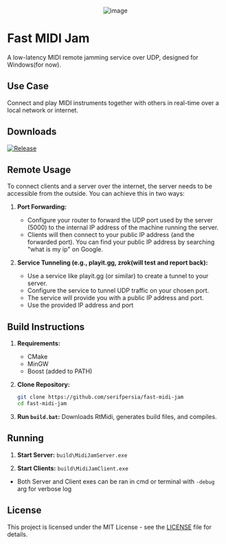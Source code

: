 <div align="center">
  
![image](https://github.com/user-attachments/assets/b6934858-21ce-4cbe-a3e8-6a7338df5d27)


</div>

# Fast MIDI Jam

A low-latency MIDI remote jamming service over UDP, designed for Windows(for now).

## Use Case

Connect and play MIDI instruments together with others in real-time over a local network or internet.

## Downloads

[![Release](https://img.shields.io/github/release/serifpersia/fast-midi-jam.svg?style=flat-square)](https://github.com/serifpersia/fast-midi-jam/releases)

## Remote Usage

To connect clients and a server over the internet, the server needs to be accessible from the outside. You can achieve this in two ways:

1.  **Port Forwarding:**
    *   Configure your router to forward the UDP port used by the server (5000) to the internal IP address of the machine running the server.
    *   Clients will then connect to your public IP address (and the forwarded port). You can find your public IP address by searching "what is my ip" on Google.

2.  **Service Tunneling (e.g., playit.gg, zrok(will test and report back):**
    *   Use a service like playit.gg (or similar) to create a tunnel to your server.
    *   Configure the service to tunnel UDP traffic on your chosen port.
    *   The service will provide you with a public IP address and port.
    *   Use the provided IP address and port

## Build Instructions

1.  **Requirements:**
    *   CMake
    *   MinGW
    *   Boost (added to PATH)

2.  **Clone Repository:**
    ```bash
    git clone https://github.com/serifpersia/fast-midi-jam
    cd fast-midi-jam
    ```

3.  **Run `build.bat`:** Downloads RtMidi, generates build files, and compiles.

## Running

1.  **Start Server:** `build\MidiJamServer.exe` 

2.  **Start Clients:** `build\MidiJamClient.exe`
* Both Server and Client exes can be ran in cmd or terminal with ```-debug``` arg for verbose log
## License

This project is licensed under the MIT License - see the [LICENSE](LICENSE) file for details.
